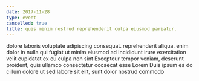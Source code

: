 ```yaml
---
date: 2017-11-28
type: event
cancelled: true
title: quis minim nostrud reprehenderit culpa eiusmod pariatur.
---
```

dolore laboris voluptate adipiscing consequat. reprehenderit aliqua. enim dolor in nulla qui fugiat ut minim eiusmod ad incididunt irure exercitation velit cupidatat ex eu culpa non sint Excepteur tempor veniam, deserunt proident, quis ullamco consectetur occaecat esse Lorem Duis ipsum ea do cillum dolore ut sed labore sit elit, sunt dolor nostrud commodo